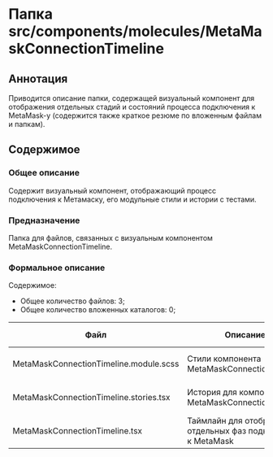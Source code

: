# Папка src/components/molecules/MetaMaskConnectionTimeline

## Аннотация

Приводится описание папки, содержащей визуальный компонент для отображения отдельных стадий и состояний 
процесса подключения к MetaMask-у (содержится также краткое резюме по вложенным файлам и папкам).

## Содержимое

### Общее описание

Содержит визуальный компонент, отображающий процесс подключения к Метамаску, его модульные стили и истории с тестами.

### Предназначение

Папка для файлов, связанных с визуальным компонентом MetaMaskConnectionTimeline.

### Формальное описание

Содержимое:
* Общее количество файлов: 3;
* Общее количество вложенных каталогов: 0;

| Файл                                   | Описание                                                      | Тип  | К-во строк | Последнее изменение | Звезды    |
|----------------------------------------|---------------------------------------------------------------|------|------------|---------------------|-----------|
| MetaMaskConnectionTimeline.module.scss | Стили компонента MetaMaskConnectionTimeline                   | scss | 21         | 2025-05-10 21:39:16 | Нет звезд |
| MetaMaskConnectionTimeline.stories.tsx | История для компонента MetaMaskConnectionTimeline             | tsx  | 151        | 2025-05-10 20:41:08 | Нет звезд |
| MetaMaskConnectionTimeline.tsx         | Таймлайн для отображения отдельных фаз подключения к MetaMask | tsx  | 290        | 2025-05-14 20:42:59 | ★★★★☆     |

